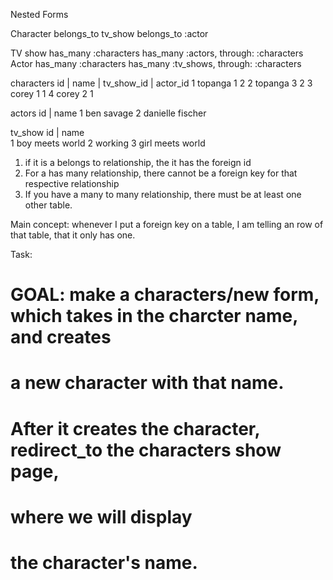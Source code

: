 Nested Forms

Character
  belongs_to tv_show
  belongs_to :actor


TV show
  has_many :characters
  has_many :actors, through: :characters
Actor
  has_many :characters
  has_many :tv_shows, through: :characters


  characters
  id | name  | tv_show_id | actor_id
  1    topanga  1             2
  2   topanga  3             2
  3    corey    1             1
  4    corey    2             1


  actors
  id | name
  1     ben savage
  2     danielle fischer

  tv_show
  id | name               
  1     boy meets world
  2     working
  3     girl meets world




1. if it is a belongs to relationship, the it has the foreign id
2. For a has many relationship, there cannot be a foreign key for that respective relationship
3. If you have a many to many relationship, there must be at least one other table.

Main concept: whenever I put a foreign key on a table, I am telling an row of that table, that it only has one.

Task: 
# GOAL: make a characters/new form, which takes in the charcter name, and creates
# a new character with that name.
# After it creates the character, redirect_to the characters show page,
# where we will display
# the character's name.
